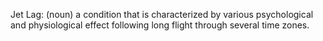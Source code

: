 Jet Lag: (noun) a condition that is characterized by various psychological and physiological effect following long flight through several time zones. 